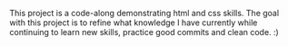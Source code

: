 This project is a code-along demonstrating html and css skills. The goal with this project is to refine what knowledge I have currently while continuing to learn new skills, practice good commits and clean code. :)
